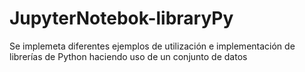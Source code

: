 # JupyterNotebok-libraryPy
Se implemeta diferentes ejemplos de utilización e implementación de librerías de Python haciendo uso de un conjunto de datos
